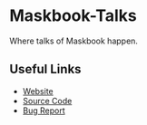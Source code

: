 # Maskbook-Talks

Where talks of Maskbook happen.

## Useful Links

- [Website](https://maskbook.com/)
- [Source Code](https://github.com/DimensionDev/Maskbook)
- [Bug Report](https://github.com/DimensionDev/Maskbook-Talks/issues/new?template=bug.md&labels=bug&title=%5BBug%20Report%5D)
